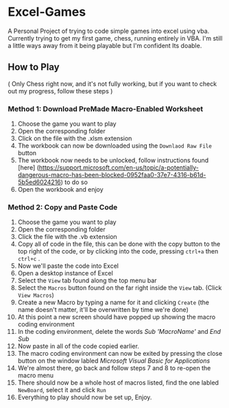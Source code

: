 # Excel-Games
A Personal Project of trying to code simple games into excel using vba. Currently trying to get my first game, chess, running entirely in VBA. I'm still a little ways away from it being playable but I'm confident Its doable.

## How to Play
( Only Chess right now, and it's not fully working, but if you want to check out my progress, follow these steps )

### Method 1: Download PreMade Macro-Enabled Worksheet
 1. Choose the game you want to play
 2. Open the corresponding folder
 3. Click on the file with the .xlsm extension
 4. The workbook can now be downloaded using the `Downlaod Raw File` button
 5. The workbook now needs to be unlocked, follow instructions found [here] (https://support.microsoft.com/en-us/topic/a-potentially-dangerous-macro-has-been-blocked-0952faa0-37e7-4316-b61d-5b5ed6024216) to do so
 6. Open the workbook and enjoy

### Method 2: Copy and Paste Code
1. Choose the game you want to play 
2. Open the corresponding folder
3. Click the file with the .vb extension
4. Copy all of code in the file, this can be done with the copy button to the top right of the code, or by clicking into the code, pressing `ctrl+a` then `ctrl+c` .
5. Now we'll paste the code into Excel
6. Open a desktop instance of Excel
7. Select the `View` tab found along the top menu bar
8. Select the `Macros` button found on the far right inside the `View` tab. (Click `View Macros`)
9. Create a new Macro by typing a name for it and clicking `Create` (the name doesn't matter, it'll be overwritten by time we're done)
10. At this point a new screen should have popped up showing the macro coding environment
11. In the coding environment, delete the words *Sub 'MacroName'* and *End Sub*
12. Now paste in all of the code copied earlier.
13. The macro coding environment can now be exited by pressing the close button on the window labled *Microsoft Visual Basic for Applications*
14. We're almost there, go back and follow steps 7 and 8 to re-open the macro menu
15. There should now be a whole host of macros listed, find the one labled `NewBoard`, select it and click `Run`
16. Everything to play should now be set up, Enjoy.
